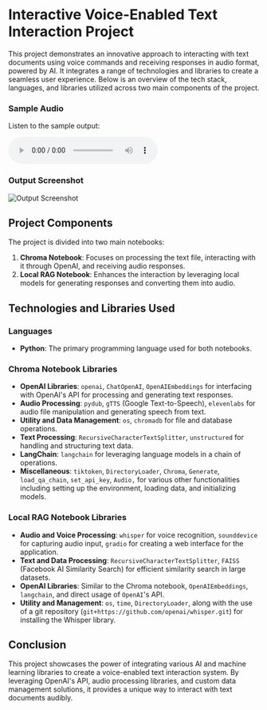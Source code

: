 # Interactive Voice-Enabled Text Interaction Project

This project demonstrates an innovative approach to interacting with text documents using voice commands and receiving responses in audio format, powered by AI. It integrates a range of technologies and libraries to create a seamless user experience. Below is an overview of the tech stack, languages, and libraries utilized across two main components of the project.

### Sample Audio

Listen to the sample output:

<audio controls>
  <source src="https://github.com/PeterP22/LLM-RAG-DOC-CHATTER/raw/main/foxy.mp3" type="audio/mpeg">
  Your browser does not support the audio element.
</audio>


### Output Screenshot

![Output Screenshot](https://github.com/PeterP22/LLM-RAG-DOC-CHATTER/raw/main/output%20screenshot.png)


## Project Components

The project is divided into two main notebooks:

1. **Chroma Notebook**: Focuses on processing the text file, interacting with it through OpenAI, and receiving audio responses.
2. **Local RAG Notebook**: Enhances the interaction by leveraging local models for generating responses and converting them into audio.

## Technologies and Libraries Used

### Languages

- **Python**: The primary programming language used for both notebooks.

### Chroma Notebook Libraries

- **OpenAI Libraries**: `openai`, `ChatOpenAI`, `OpenAIEmbeddings` for interfacing with OpenAI's API for processing and generating text responses.
- **Audio Processing**: `pydub`, `gTTS` (Google Text-to-Speech), `elevenlabs` for audio file manipulation and generating speech from text.
- **Utility and Data Management**: `os`, `chromadb` for file and database operations.
- **Text Processing**: `RecursiveCharacterTextSplitter`, `unstructured` for handling and structuring text data.
- **LangChain**: `langchain` for leveraging language models in a chain of operations.
- **Miscellaneous**: `tiktoken`, `DirectoryLoader`, `Chroma`, `Generate`, `load_qa_chain`, `set_api_key`, `Audio,` for various other functionalities including setting up the environment, loading data, and initializing models.

### Local RAG Notebook Libraries

- **Audio and Voice Processing**: `whisper` for voice recognition, `sounddevice` for capturing audio input, `gradio` for creating a web interface for the application.
- **Text and Data Processing**: `RecursiveCharacterTextSplitter`, `FAISS` (Facebook AI Similarity Search) for efficient similarity search in large datasets.
- **OpenAI Libraries**: Similar to the Chroma notebook, `OpenAIEmbeddings`, `langchain`, and direct usage of `OpenAI`'s API.
- **Utility and Management**: `os`, `time`, `DirectoryLoader`, along with the use of a git repository (`git+https://github.com/openai/whisper.git`) for installing the Whisper library.

## Conclusion

This project showcases the power of integrating various AI and machine learning libraries to create a voice-enabled text interaction system. By leveraging OpenAI's API, audio processing libraries, and custom data management solutions, it provides a unique way to interact with text documents audibly.
